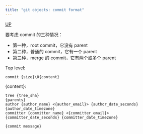 ```yaml
---
title: "git objects: commit format"
---
```


[UP](/git/git-index.html)


要考虑 commit 的三种情况：

- 第一种，root commit，它没有 parent
- 第二种，普通的 commit，它有一个 parent
- 第三种，merge 的 commit，它有两个或多个 parent

Top level:

```text
commit {size}\0{content}
```

{content}:

```text
tree {tree_sha}
{parents}
author {author_name} <{author_email}> {author_date_seconds} {author_date_timezone}
committer {committer_name} <{committer_email}> {committer_date_seconds} {committer_date_timezone}

{commit message}
```
